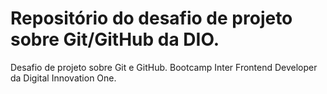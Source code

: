 # Repositório do desafio de projeto sobre Git/GitHub da DIO.
Desafio de projeto sobre Git e GitHub. Bootcamp Inter Frontend Developer da Digital Innovation One.
